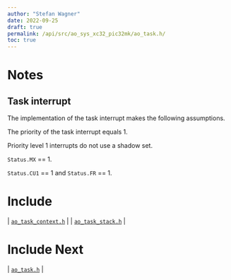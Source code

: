 ```yaml
---
author: "Stefan Wagner"
date: 2022-09-25
draft: true
permalink: /api/src/ao_sys_xc32_pic32mk/ao_task.h/
toc: true
---
```


# Notes

## Task interrupt

The implementation of the task interrupt makes the following assumptions.

The priority of the task interrupt equals 1.

Priority level 1 interrupts do not use a shadow set.

`Status.MX` == 1.

`Status.CU1` == 1 and `Status.FR` == 1.

# Include

| [`ao_task_context.h`](ao_task_context.h.md) |
| [`ao_task_stack.h`](ao_task_stack.h.md) |

# Include Next

| [`ao_task.h`](../ao_sys/ao_task.h.md) |
